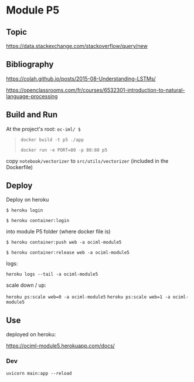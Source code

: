 # Module P5

## Topic

<https://data.stackexchange.com/stackoverflow/query/new>



## Bibliography

<https://colah.github.io/posts/2015-08-Understanding-LSTMs/>

<https://openclassrooms.com/fr/courses/6532301-introduction-to-natural-language-processing>

## Build and Run

At the project's root: `oc-iml/ $`

>`docker build -t p5 ./app` 
>
>`docker run -e PORT=80 -p 80:80 p5`

copy `notebook/vectorizer` to `src/utils/vectorizer` (included in the Dockerfile)

## Deploy

Deploy on heroku

`$ heroku login`

`$ heroku container:login`


into module P5 folder (where docker file is)

`$ heroku container:push web -a ociml-module5 `

`$ heroku container:release web -a ociml-module5`

logs:

`heroku logs --tail -a ociml-module5`

scale down / up: 

`heroku ps:scale web=0 -a ociml-module5`
`heroku ps:scale web=1 -a ociml-module5`

## Use

deployed on heroku: 

<https://ociml-module5.herokuapp.com/docs/>


### Dev

`uvicorn main:app --reload`
